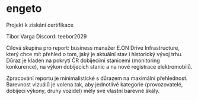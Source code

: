 # engeto
Projekt k získání certifikace

Tibor Varga 
Discord: teebor2029

Cílová skupina pro report: business manažer E.ON Drive Infrastructure, který chce mít přehled o tom, jaký je aktuální stav i historický vývoj trhu. Důraz je kladen na pokrytí ČR dobíjecími stanicemi (monitoring konkurence), na výkon dobíjecích stanic a na nové registrace elektromobilů. 

Zpracování reportu je minimalistické s důrazem na maximální přehlednost. Barevnost vizuálů je volena tak, aby jednotlivé kategorie (provozovatelé, dobíjecí výkony, druhy vozidel) měly své vlastní barevné škály.  
